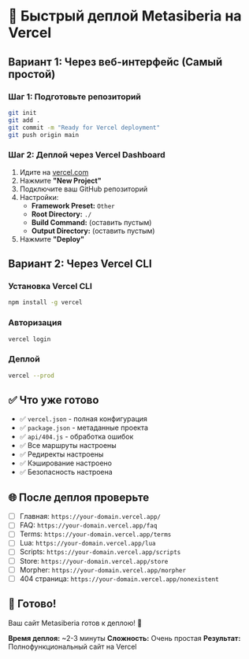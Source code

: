 # 🚀 Быстрый деплой Metasiberia на Vercel

## Вариант 1: Через веб-интерфейс (Самый простой)

### Шаг 1: Подготовьте репозиторий
```bash
git init
git add .
git commit -m "Ready for Vercel deployment"
git push origin main
```

### Шаг 2: Деплой через Vercel Dashboard
1. Идите на [vercel.com](https://vercel.com)
2. Нажмите **"New Project"**
3. Подключите ваш GitHub репозиторий
4. Настройки:
   - **Framework Preset:** `Other`
   - **Root Directory:** `./`
   - **Build Command:** (оставить пустым)
   - **Output Directory:** (оставить пустым)
5. Нажмите **"Deploy"**

## Вариант 2: Через Vercel CLI

### Установка Vercel CLI
```bash
npm install -g vercel
```

### Авторизация
```bash
vercel login
```

### Деплой
```bash
vercel --prod
```

## ✅ Что уже готово

- ✅ `vercel.json` - полная конфигурация
- ✅ `package.json` - метаданные проекта  
- ✅ `api/404.js` - обработка ошибок
- ✅ Все маршруты настроены
- ✅ Редиректы настроены
- ✅ Кэширование настроено
- ✅ Безопасность настроена

## 🌐 После деплоя проверьте

- [ ] Главная: `https://your-domain.vercel.app/`
- [ ] FAQ: `https://your-domain.vercel.app/faq`
- [ ] Terms: `https://your-domain.vercel.app/terms`
- [ ] Lua: `https://your-domain.vercel.app/lua`
- [ ] Scripts: `https://your-domain.vercel.app/scripts`
- [ ] Store: `https://your-domain.vercel.app/store`
- [ ] Morpher: `https://your-domain.vercel.app/morpher`
- [ ] 404 страница: `https://your-domain.vercel.app/nonexistent`

## 🎯 Готово!

Ваш сайт Metasiberia готов к деплою! 🚀

**Время деплоя:** ~2-3 минуты
**Сложность:** Очень простая
**Результат:** Полнофункциональный сайт на Vercel
